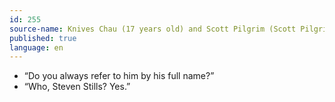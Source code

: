 ```yaml
---
id: 255
source-name: Knives Chau (17 years old) and Scott Pilgrim (Scott Pilgrim's precious little life)
published: true
language: en
---
```

- “Do you always refer to him by his full name?”
- “Who, Steven Stills? Yes.”
